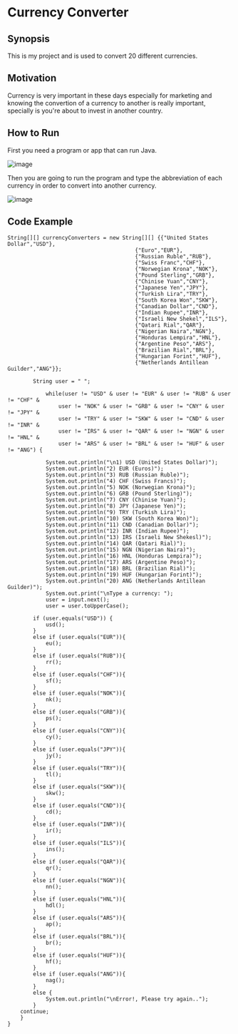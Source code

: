 # Currency Converter

## Synopsis
This is my project and is used to convert 20 different currencies.

## Motivation
Currency is very important in these days especially for marketing and knowing the convertion of a currency to another is really important, specially is you're about to invest in another country.

## How to Run
First you need a program or app that can run Java.

![image](https://github.com/JLopez-dev/CSCI_1105_IntroToProgramming_Coursework/blob/master/code%20runner.png)

Then you are going to run the program and type the abbreviation of each currency in order to convert into another currency.

![image](https://github.com/JLopez-dev/CSCI_1105_IntroToProgramming_Coursework/blob/master/Currency%20converter.png)

## Code Example
```
String[][] currencyConverters = new String[][] {{"United States Dollar","USD"},
										{"Euro","EUR"},
										{"Russian Ruble","RUB"},
										{"Swiss Franc","CHF"},
										{"Norwegian Krona","NOK"},
										{"Pound Sterling","GRB"},
										{"Chinise Yuan","CNY"},
										{"Japanese Yen","JPY"},
										{"Turkish Lira","TRY"},
										{"South Korea Won","SKW"},
										{"Canadian Dollar","CND"},
										{"Indian Rupee","INR"},
										{"Israeli New Shekel","ILS"},
										{"Qatari Rial","QAR"},
										{"Nigerian Naira","NGN"},
										{"Honduras Lempira","HNL"},
										{"Argentine Peso","ARS"},
										{"Brazilian Rial","BRL"},
										{"Hungarian Forint","HUF"},
										{"Netherlands Antillean Guilder","ANG"}};		
	
		String user = " ";
			
			while(user != "USD" & user != "EUR" & user != "RUB" & user != "CHF" &
				user != "NOK" & user != "GRB" & user != "CNY" & user != "JPY" &
				user != "TRY" & user != "SKW" & user != "CND" & user != "INR" &
				user != "IRS" & user != "QAR" & user != "NGN" & user != "HNL" &
				user != "ARS" & user != "BRL" & user != "HUF" & user != "ANG") {
			
			System.out.println("\n1) USD (United States Dollar)");
			System.out.println("2) EUR (Euros)");
			System.out.println("3) RUB (Russian Ruble)");
			System.out.println("4) CHF (Swiss Francs)");
			System.out.println("5) NOK (Norwegian Krona)");
			System.out.println("6) GRB (Pound Sterling)");
			System.out.println("7) CNY (Chinise Yuan)");
			System.out.println("8) JPY (Japanese Yen)");
			System.out.println("9) TRY (Turkish Lira)");
			System.out.println("10) SKW (South Korea Won)");
			System.out.println("11) CND (Canadian Dollar)");
			System.out.println("12) INR (Indian Rupee)");
			System.out.println("13) IRS (Israeli New Shekesl)");
			System.out.println("14) QAR (Qatari Rial)");
			System.out.println("15) NGN (Nigerian Naira)");
			System.out.println("16) HNL (Honduras Lempira)");
			System.out.println("17) ARS (Argentine Peso)");
			System.out.println("18) BRL (Brazilian Rial)");
			System.out.println("19) HUF (Hungarian Forint)");
			System.out.println("20) ANG (Netherlands Antillean Guilder)");
			System.out.print("\nType a currency: ");
			user = input.next();
			user = user.toUpperCase();
		
		if (user.equals("USD")) {
			usd();
		}
		else if (user.equals("EUR")){
			eu();
		}
		else if (user.equals("RUB")){
			rr();
		}
		else if (user.equals("CHF")){
			sf();
		}
		else if (user.equals("NOK")){
			nk();
		}
		else if (user.equals("GRB")){
			ps();
		}
		else if (user.equals("CNY")){
			cy();
		}
		else if (user.equals("JPY")){
			jy();
		}
		else if (user.equals("TRY")){
			tl();
		}
		else if (user.equals("SKW")){
			skw();
		}
		else if (user.equals("CND")){
			cd();
		}
		else if (user.equals("INR")){
			ir();
		}
		else if (user.equals("ILS")){
			ins();
		}
		else if (user.equals("QAR")){
			qr();
		}
		else if (user.equals("NGN")){
			nn();
		}
		else if (user.equals("HNL")){
			hdl();
		}
		else if (user.equals("ARS")){
			ap();
		}
		else if (user.equals("BRL")){
			br();
		}
		else if (user.equals("HUF")){
			hf();
		}
		else if (user.equals("ANG")){
			nag();
		}
		else {
			System.out.println("\nError!, Please try again..");
		}
	continue;
	}
}
```
